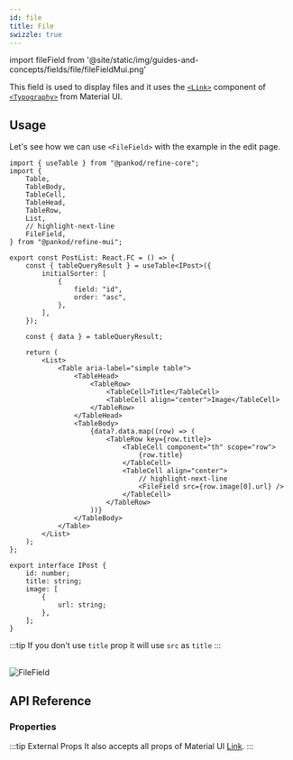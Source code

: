 ```yaml
---
id: file
title: File
swizzle: true
---
```


import fileField from '@site/static/img/guides-and-concepts/fields/file/fileFieldMui.png'

This field is used to display files and it uses the [`<Link>`](https://mui.com/material-ui/react-link/#main-content) component of [`<Typography>`](https://mui.com/material-ui/react-typography/#main-content) from Material UI.

## Usage

Let's see how we can use `<FileField>` with the example in the edit page.

```tsx title="src/pages/posts/list.tsx"
import { useTable } from "@pankod/refine-core";
import {
    Table,
    TableBody,
    TableCell,
    TableHead,
    TableRow,
    List,
    // highlight-next-line
    FileField,
} from "@pankod/refine-mui";

export const PostList: React.FC = () => {
    const { tableQueryResult } = useTable<IPost>({
        initialSorter: [
            {
                field: "id",
                order: "asc",
            },
        ],
    });

    const { data } = tableQueryResult;

    return (
        <List>
            <Table aria-label="simple table">
                <TableHead>
                    <TableRow>
                        <TableCell>Title</TableCell>
                        <TableCell align="center">Image</TableCell>
                    </TableRow>
                </TableHead>
                <TableBody>
                    {data?.data.map((row) => (
                        <TableRow key={row.title}>
                            <TableCell component="th" scope="row">
                                {row.title}
                            </TableCell>
                            <TableCell align="center">
                                // highlight-next-line
                                <FileField src={row.image[0].url} />
                            </TableCell>
                        </TableRow>
                    ))}
                </TableBody>
            </Table>
        </List>
    );
};

export interface IPost {
    id: number;
    title: string;
    image: [
        {
            url: string;
        },
    ];
}
```

:::tip
If you don't use `title` prop it will use `src` as `title`
:::

<br/>
<div class="img-container">
    <div class="window">
        <div class="control red"></div>
        <div class="control orange"></div>
        <div class="control green"></div>
    </div>
    <img src={fileField} alt="FileField" />
</div>

## API Reference

### Properties

<PropsTable module="@pankod/refine-mui/FileField"/>

:::tip External Props
It also accepts all props of Material UI [Link](https://mui.com/material-ui/react-link/#main-content).
:::